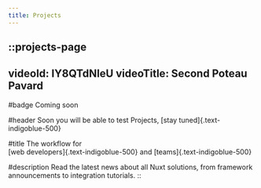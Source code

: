 ```yaml
---
title: Projects
---
```


::projects-page
---
videoId: IY8QTdNIeU
videoTitle: Second Poteau Pavard
---

#badge
Coming soon

#header
Soon you will be able to test Projects, [stay tuned]{.text-indigoblue-500}

#title
The workflow for 
<br>
[web developers]{.text-indigoblue-500} and [teams]{.text-indigoblue-500}

#description
Read the latest news about all Nuxt solutions, from framework announcements to integration tutorials.
::
